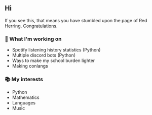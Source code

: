 ## Hi
If you see this, that means you have stumbled upon the page of Red Herring. Congratulations.

### :telescope: What I'm working on
* Spotify listening history statistics (Python)
* Multiple discord bots (Python)
* Ways to make my school burden lighter
* Making conlangs

### :books: My interests
* Python
* Mathematics
* Languages
* Music
